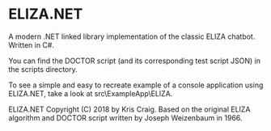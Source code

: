 # ELIZA.NET
A modern .NET linked library implementation of the classic ELIZA chatbot.  Written in C#.

You can find the DOCTOR script (and its corresponding test script JSON) in the scripts directory.

To see a simple and easy to recreate example of a console application using ELIZA.NET, take a look at src\ExampleApp\ELIZA.

ELIZA.NET Copyright (C) 2018 by Kris Craig.  Based on the original ELIZA algorithm and DOCTOR script written by Joseph Weizenbaum in 1966.
